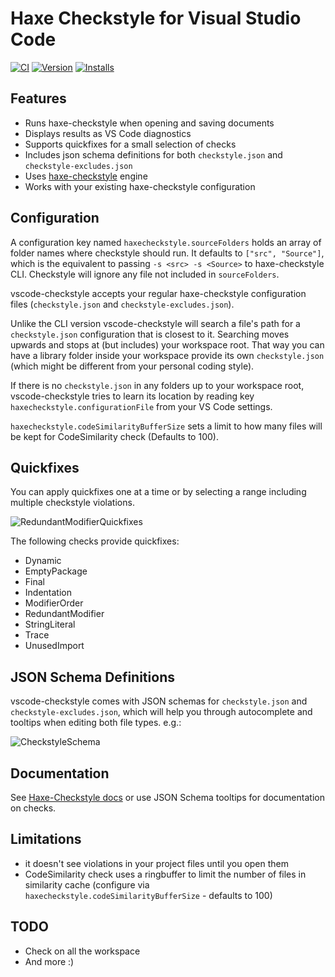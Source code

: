 # Haxe Checkstyle for Visual Studio Code

[![CI](https://img.shields.io/github/actions/workflow/status/vshaxe/vscode-checkstyle/main.yml)](https://github.com/vshaxe/vscode-checkstyle/actions?query=workflow%3ACI)
[![Version](https://img.shields.io/github/package-json/v/HaxeCheckstyle/haxe-checkstyle/dev)](https://marketplace.visualstudio.com/items?itemName=vshaxe.haxe-checkstyle)
[![Installs](https://img.shields.io/visual-studio-marketplace/i/vshaxe.haxe-checkstyle)](https://marketplace.visualstudio.com/items?itemName=vshaxe.haxe-checkstyle)

## Features

* Runs haxe-checkstyle when opening and saving documents
* Displays results as VS Code diagnostics
* Supports quickfixes for a small selection of checks
* Includes json schema definitions for both `checkstyle.json` and `checkstyle-excludes.json`
* Uses [haxe-checkstyle](https://github.com/HaxeCheckstyle/haxe-checkstyle) engine
* Works with your existing haxe-checkstyle configuration

## Configuration

A configuration key named `haxecheckstyle.sourceFolders` holds an array of folder names where checkstyle should run. It defaults to `["src", "Source"]`, which is the equivalent to passing `-s <src> -s <Source>` to haxe-checkstyle CLI. Checkstyle will ignore any file not included in `sourceFolders`.

vscode-checkstyle accepts your regular haxe-checkstyle configuration files (`checkstyle.json` and `checkstyle-excludes.json`).

Unlike the CLI version vscode-checkstyle will search a file's path for a `checkstyle.json` configuration that is closest to it. Searching moves upwards and stops at (but includes) your workspace root.
That way you can have a library folder inside your workspace provide its own `checkstyle.json` (which might be different from your personal coding style).

If there is no `checkstyle.json` in any folders up to your workspace root, vscode-checkstyle tries to learn its location by reading key `haxecheckstyle.configurationFile` from your VS Code settings.

`haxecheckstyle.codeSimilarityBufferSize` sets a limit to how many files will be kept for CodeSimilarity check (Defaults to 100).

## Quickfixes

You can apply quickfixes one at a time or by selecting a range including multiple checkstyle violations.

![RedundantModifierQuickfixes](resources/RedundantModifierQuickfixes.gif)

The following checks provide quickfixes:

* Dynamic
* EmptyPackage
* Final
* Indentation
* ModifierOrder
* RedundantModifier
* StringLiteral
* Trace
* UnusedImport

## JSON Schema Definitions

vscode-checkstyle comes with JSON schemas for `checkstyle.json` and `checkstyle-excludes.json`, which will help you through autocomplete and tooltips when editing both file types. e.g.:

![CheckstyleSchema](resources/CheckstyleSchema.gif)

## Documentation

See [Haxe-Checkstyle docs](http://haxecheckstyle.github.io/docs) or use JSON Schema tooltips for documentation on checks.

## Limitations

* it doesn't see violations in your project files until you open them
* CodeSimilarity check uses a ringbuffer to limit the number of files in similarity cache (configure via `haxecheckstyle.codeSimilarityBufferSize` - defaults to 100)

## TODO

* Check on all the workspace
* And more :)
